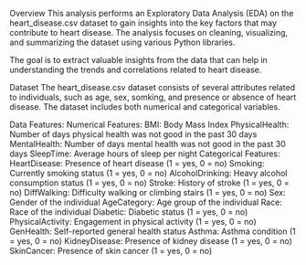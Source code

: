 Overview
This analysis performs an Exploratory Data Analysis (EDA) on the heart_disease.csv dataset to gain insights into the key factors that 
may contribute to heart disease. The analysis focuses on cleaning, visualizing, and summarizing the dataset using various Python libraries.

The goal is to extract valuable insights from the data that can help in understanding the trends and correlations related to heart disease.


Dataset
The heart_disease.csv dataset consists of several attributes related to individuals, such as age, sex, somking, and presence or absence of heart disease. The dataset includes both numerical and categorical variables.

Data Features:
Numerical Features:
BMI: Body Mass Index
PhysicalHealth: Number of days physical health was not good in the past 30 days
MentalHealth: Number of days mental health was not good in the past 30 days
SleepTime: Average hours of sleep per night
Categorical Features:
HeartDisease: Presence of heart disease (1 = yes, 0 = no)
Smoking: Currently smoking status (1 = yes, 0 = no)
AlcoholDrinking: Heavy alcohol consumption status (1 = yes, 0 = no)
Stroke: History of stroke (1 = yes, 0 = no)
DiffWalking: Difficulty walking or climbing stairs (1 = yes, 0 = no)
Sex: Gender of the individual
AgeCategory: Age group of the individual
Race: Race of the individual
Diabetic: Diabetic status (1 = yes, 0 = no)
PhysicalActivity: Engagement in physical activity (1 = yes, 0 = no)
GenHealth: Self-reported general health status
Asthma: Asthma condition (1 = yes, 0 = no)
KidneyDisease: Presence of kidney disease (1 = yes, 0 = no)
SkinCancer: Presence of skin cancer (1 = yes, 0 = no)
